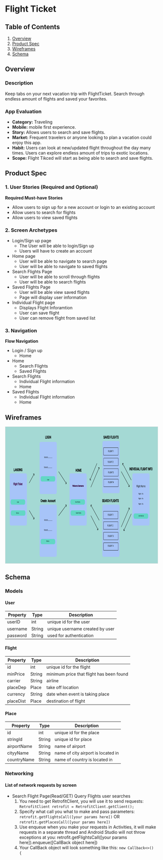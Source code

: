 # Flight Ticket

## Table of Contents
1. [Overview](#Overview)
1. [Product Spec](#Product-Spec)
1. [Wireframes](#Wireframes)
2. [Schema](#Schema)

## Overview

### Description
Keep tabs on your next vacation trip with FlightTicket. Search through endless amount of flights and saved your favorites.

### App Evaluation
- **Category:** Traveling 
- **Mobile:** mobile first experience.
- **Story:** Allows users to search and save flights.
- **Market:** Frequent travelers or anyone looking to plan a vacation could enjoy this app.
- **Habit:** Users can look at new/updated flight throughout the day many times. Users can explore endless amount of trips to exotic locations. 
- **Scope:** Flight Tikced will start as being able to search and save flights.
## Product Spec

### 1. User Stories (Required and Optional)

**Required Must-have Stories**
* Allow users to sign up for a new account or login to an existing account
* Allow users to search for flights
* Allow users to view saved flights


### 2. Screen Archetypes

* Login/Sign up page
   * The User will be able to login/Sign up
   * Users will have to create an account
* Home page
    * User will be able to navigate to search page
    * User will be able to navigate to saved flights
* Search Flights Page
   * User will be able to scroll through flights
   * User will be able to search flights
* Saved Flights Page
    * User will be able view saved flights
    * Page will display user information
* Individual Flight page
    * Displays Flight Inforamtion
    * User can save flight
    * User can remove flight from saved list
### 3. Navigation

**Flow Navigation**

* Login / Sign up 
   * Home
* Home
   * Search Flights
   * Saved Flights
* Search Flights 
   * Individual Flight information
   * Home
* Saved Flights 
   * Individual Flight information
   * Home


## Wireframes

<img style="border: 1px solid rgba(0, 0, 0, 0.1);" width="800" height="450" src="https://github.com/BorisMarin8004/FlightTicket/blob/update_readme/FlightTicketFigma.png?raw=true"/>



## Schema 

### Models
#### User

   | Property      | Type     | Description |
   | ------------- | -------- | ------------|
   | userID     | int   | unique id for the user  |
   | username       | String| unique username created by user |
   | password         | String     | used for authentication |
 

   
#### Flight

   | Property      | Type     | Description |
   | ------------- | -------- | ------------|
   | id      | int   | unique id for the flight |
   | minPrice        | String| minimum price that flight has been found |
   | carrier      | String  | airline  |
   | placeDep     | Place | take off location |
   | currency     | String | date when event is taking place|
   |placeDist| Place | destination of flight|
   
#### Place

   | Property      | Type     | Description |
   | ------------- | -------- | ------------|
   | id      | int   | unique id for the place|
   | stringId        | String| unique id for place |
   | airportName      | String  | name of airport |
   | cityyName     | String | name of city airport is located in |
   | countryName     | String | name of country is located in |
   
### Networking
#### List of network requests by screen
   - Search Flight Page(Read/GET) Query Flights user searches
       1. You need to get RetrofitClient, you will use it to send requests:
`RetrofitClient retrofit = RetrofitClient.getClient();` 
        2. Specify what call you what to make and pass parameters:
`retrofit.getFlightsCall([your params here])`
      OR
`retrofit.getPlacesCall([your params here])`
        3. Use enqueue when you make your requests in Activities, it will make requests in a separate thread and Android Studio will not throw exceptions at you:
retrofit.getFlightsCall([your params here]).enqueue([CallBack object here])
        4. Your CallBack object will look something like this:
`new Callback<>() {`
